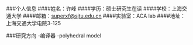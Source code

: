 ###个人信息
####姓名：许峰
####学历：硕士研究生在读
####学校：上海交通大学
####邮箱：superxf@sjtu.edu.cn
####实验室：ACA lab
####地址：上海交通大学电院3-125

###研究方向
-编译器
-polyhedral model

